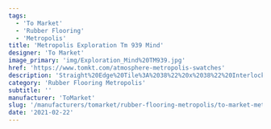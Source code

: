 ```yaml
---
tags:
  - 'To Market'
  - 'Rubber Flooring'
  - 'Metropolis'
title: 'Metropolis Exploration Tm 939 Mind'
designer: 'To Market'
image_primary: 'img/Exploration_Mind%20TM939.jpg'
href: 'https://www.tomkt.com/atmosphere-metropolis-swatches'
description: 'Straight%20Edge%20Tile%3A%2038%22%20x%2038%22%20Interlocking%20Tile%3A%2037%22%20x%2037%22'
category: 'Rubber Flooring Metropolis'
subtitle: ''
manufacturer: 'ToMarket'
slug: '/manufacturers/tomarket/rubber-flooring-metropolis/to-market-metropolis-exploration-tm-939-mind'
date: '2021-02-22'
---
```

